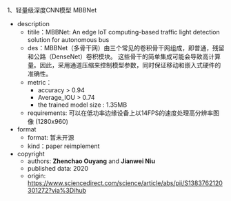 1、轻量级深度CNN模型 MBBNet

- description
    -  titile：MBBNet: An edge IoT computing-based traffic light detection solution for autonomous bus
    - des：MBBNet（多骨干网）由三个常见的卷积骨干网组成，即普通，残留和公路（DenseNet）卷积模块。 这些骨干的简单集成可能会导致高计算量。因此，采用通道压缩来控制模型参数，同时保证移动和嵌入式硬件的准确性。
    - metric：
        - accuracy > 0.94
        - Average_IOU > 0.74
        - the trained model size : 1.35MB
    - requirements: 可以在低功率边缘设备上以14FPS的速度处理高分辨率图像 (1280x960)
- format
    - format: 暂未开源
    - kind：paper reimplement
- copyright
    - authors: **Zhenchao Ouyang**  and **Jianwei Niu**
    - published data: 2020
    - origin: https://www.sciencedirect.com/science/article/abs/pii/S1383762120301272?via%3Dihub